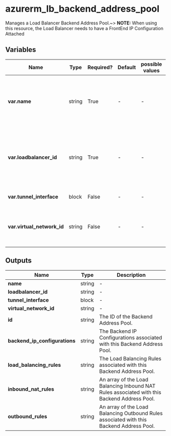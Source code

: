 # azurerm_lb_backend_address_pool

Manages a Load Balancer Backend Address Pool.~> **NOTE:** When using this resource, the Load Balancer needs to have a FrontEnd IP Configuration Attached

## Variables

| Name | Type | Required? | Default  | possible values | Description |
| ---- | ---- | --------- | -------- | ----------- | ----------- |
| **var.name** | string | True | -  |  -  | Specifies the name of the Backend Address Pool. Changing this forces a new resource to be created. | 
| **var.loadbalancer_id** | string | True | -  |  -  | The ID of the Load Balancer in which to create the Backend Address Pool. Changing this forces a new resource to be created. | 
| **var.tunnel_interface** | block | False | -  |  -  | One or more `tunnel_interface` blocks. | 
| **var.virtual_network_id** | string | False | -  |  -  | The ID of the Virtual Network within which the Backend Address Pool should exist. | 



## Outputs

| Name | Type | Description |
| ---- | ---- | --------- | 
| **name** | string  | - | 
| **loadbalancer_id** | string  | - | 
| **tunnel_interface** | block  | - | 
| **virtual_network_id** | string  | - | 
| **id** | string  | The ID of the Backend Address Pool. | 
| **backend_ip_configurations** | string  | The Backend IP Configurations associated with this Backend Address Pool. | 
| **load_balancing_rules** | string  | The Load Balancing Rules associated with this Backend Address Pool. | 
| **inbound_nat_rules** | string  | An array of the Load Balancing Inbound NAT Rules associated with this Backend Address Pool. | 
| **outbound_rules** | string  | An array of the Load Balancing Outbound Rules associated with this Backend Address Pool. | 